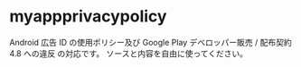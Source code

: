 # myappprivacypolicy
Android 広告 ID の使用ポリシー及び Google Play デベロッパー販売 / 配布契約 4.8 への違反 の対応です。
ソースと内容を自由に使ってください。
